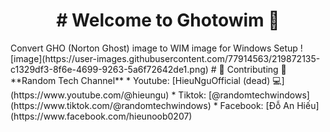 <h1 align="center"># Welcome to Ghotowim 👋</h1>
Convert GHO (Norton Ghost) image to WIM image for Windows Setup
![image](https://user-images.githubusercontent.com/77914563/219872135-c1329df3-8f6e-4699-9263-5a6f72642de1.png)
# 🤝 Contributing
👤 **Random Tech Channel**
* Youtube: [HieuNguOfficial (dead) 💻](https://www.youtube.com/@hieungu)
* Tiktok: [@randomtechwindows](https://www.tiktok.com/@randomtechwindows)
* Facebook: [Đỗ An Hiếu](https://www.facebook.com/hieunoob0207)

